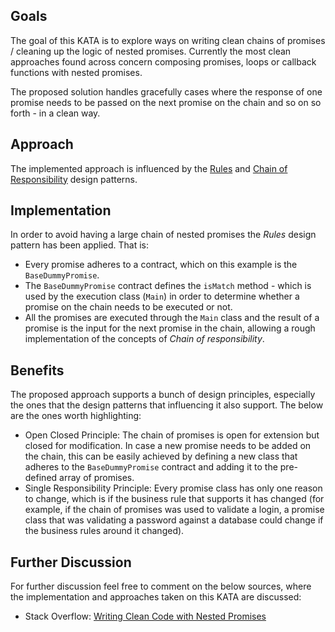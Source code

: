 ## Goals
The goal of this KATA is to explore ways on writing clean chains of promises / cleaning up the logic of nested promises. Currently the most clean approaches found across concern composing promises, loops or callback functions with nested promises.

The proposed solution handles gracefully cases where the response of one promise needs to be passed on the next promise on the chain and so on so forth - in a clean way.

## Approach
The implemented approach is influenced by the [Rules](https://levelup.gitconnected.com/rules-design-pattern-in-c-6c62f0e20ee0#:%7E:text=Rules%20design%20pattern%20helps%20the,improve%20our%20file%20validation%20logic.) and [Chain of Responsibility](https://refactoring.guru/design-patterns/chain-of-responsibility#:%7E:text=Chain%20of%20Responsibility%20is%20a,next%20handler%20in%20the%20chain.) design patterns.

## Implementation
In order to avoid having a large chain of nested promises the _Rules_ design pattern has been applied. That is:
- Every promise adheres to a contract, which on this example is the `BaseDummyPromise`.
- The `BaseDummyPromise` contract defines the `isMatch` method - which is used by the execution class (`Main`) in order to determine whether a promise on the chain needs to be executed or not.
- All the promises are executed through the `Main` class and the result of a promise is the input for the next promise in the chain, allowing a rough implementation of the concepts of _Chain of responsibility_.

## Benefits
The proposed approach supports a bunch of design principles, especially the ones that the design patterns that influencing it also support. The below are the ones worth highlighting: 
- Open Closed Principle: The chain of promises is open for extension but closed for modification. In case a new promise needs to be added on the chain, this can be easily achieved by defining a new class that adheres to the `BaseDummyPromise` contract and adding it to the pre-defined array of promises.
- Single Responsibility Principle: Every promise class has only one reason to change, which is if the business rule that supports it has changed (for example, if the chain of promises was used to validate a login, a promise class that was validating a password against a database could change if the business rules around it changed).

## Further Discussion
For further discussion feel free to comment on the below sources, where the implementation and approaches taken on this KATA are discussed:
- Stack Overflow: [Writing Clean Code with Nested Promises](https://stackoverflow.com/questions/15913448/writing-clean-code-with-nested-promises/75126266#75126266)
